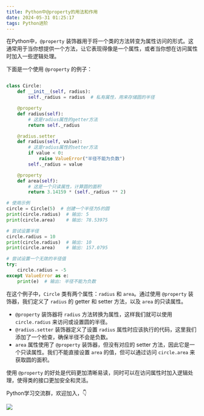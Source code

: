 ```yaml
---
title: Python中@property的用法和作用
date: 2024-05-31 01:25:17
tags: Python进阶
---
```

在Python中，`@property` 装饰器用于将一个类的方法转变为属性访问的形式。这通常用于当你想提供一个方法，让它表现得像是一个属性，或者当你想在访问属性时加入一些逻辑处理。

下面是一个使用 `@property` 的例子：

```python

class Circle:
    def __init__(self, radius):
        self._radius = radius  # 私有属性，用来存储圆的半径

    @property
    def radius(self):
        # 这是radius属性的getter方法
        return self._radius

    @radius.setter
    def radius(self, value):
        # 这是radius属性的setter方法
        if value < 0:
            raise ValueError("半径不能为负数")
        self._radius = value

    @property
    def area(self):
        # 这是一个只读属性，计算圆的面积
        return 3.14159 * (self._radius ** 2)

# 使用示例
circle = Circle(5)  # 创建一个半径为5的圆
print(circle.radius)  # 输出: 5
print(circle.area)    # 输出: 78.53975

# 尝试设置半径
circle.radius = 10
print(circle.radius)  # 输出: 10
print(circle.area)    # 输出: 157.0795

# 尝试设置一个无效的半径值
try:
    circle.radius = -5
except ValueError as e:
    print(e)  # 输出: 半径不能为负数
```

在这个例子中，`Circle` 类有两个属性：`radius` 和 `area`。通过使用 `@property` 装饰器，我们定义了 `radius` 的 getter 和 setter 方法，以及 `area` 的只读属性。

- `@property` 装饰器将 `radius` 方法转换为属性，这样我们就可以使用 `circle.radius` 来访问或设置圆的半径。
- `@radius.setter` 装饰器定义了设置 `radius` 属性时应该执行的代码，这里我们添加了一个检查，确保半径不会是负数。
- `area` 属性使用了 `@property` 装饰器，但没有对应的 setter 方法，因此它是一个只读属性。我们不能直接设置 `area` 的值，但可以通过访问 `circle.area` 来获取圆的面积。

使用 `@property` 的好处是代码更加清晰易读，同时可以在访问属性时加入逻辑处理，使得类的接口更加安全和灵活。


Python学习交流群，欢迎加入，👇

![](https://www.python-office.com/assets/img/0816.27540085.jpg)
